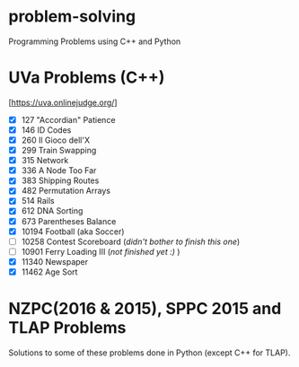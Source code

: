 # problem-solving
Programming Problems using C++ and Python
# UVa Problems (C++)
[https://uva.onlinejudge.org/]
- [x] 127 "Accordian" Patience
- [x] 146 ID Codes
- [x] 260 Il Gioco dell'X
- [x] 299 Train Swapping
- [x] 315 Network
- [x] 336 A Node Too Far
- [x] 383 Shipping Routes
- [x] 482 Permutation Arrays
- [x] 514 Rails
- [x] 612 DNA Sorting
- [x] 673 Parentheses Balance
- [x] 10194 Football (aka Soccer)
- [ ] 10258 Contest Scoreboard (<i>didn't bother to finish this one</i>)
- [ ] 10901 Ferry Loading III (<i>not finished yet :) </i>)
- [x] 11340 Newspaper
- [x] 11462 Age Sort

# NZPC(2016 & 2015), SPPC 2015 and TLAP Problems 
Solutions to some of these problems done in Python (except C++ for TLAP).
